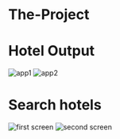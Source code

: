 # The-Project
# Hotel Output
![app1](https://user-images.githubusercontent.com/76603384/161037826-6f4fc87d-37f1-4cc4-91c9-bda3ec1c8634.jpeg)
![app2](https://user-images.githubusercontent.com/76603384/161037846-9e81e623-d0a1-4899-9435-a60e64871e49.jpeg)

# Search hotels
![first screen](https://user-images.githubusercontent.com/76603304/161039786-df0981af-ba0c-414e-bc0d-49759e1eb5b4.jpg)
![second screen](https://user-images.githubusercontent.com/76603304/161039808-7acb1dbd-d992-4c80-bf2a-9d86f4ce6bfb.jpg)
